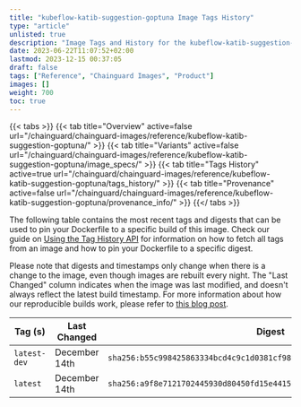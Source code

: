 ```yaml
---
title: "kubeflow-katib-suggestion-goptuna Image Tags History"
type: "article"
unlisted: true
description: "Image Tags and History for the kubeflow-katib-suggestion-goptuna Chainguard Image"
date: 2023-06-22T11:07:52+02:00
lastmod: 2023-12-15 00:37:05
draft: false
tags: ["Reference", "Chainguard Images", "Product"]
images: []
weight: 700
toc: true
---
```


{{< tabs >}}
{{< tab title="Overview" active=false url="/chainguard/chainguard-images/reference/kubeflow-katib-suggestion-goptuna/" >}}
{{< tab title="Variants" active=false url="/chainguard/chainguard-images/reference/kubeflow-katib-suggestion-goptuna/image_specs/" >}}
{{< tab title="Tags History" active=true url="/chainguard/chainguard-images/reference/kubeflow-katib-suggestion-goptuna/tags_history/" >}}
{{< tab title="Provenance" active=false url="/chainguard/chainguard-images/reference/kubeflow-katib-suggestion-goptuna/provenance_info/" >}}
{{</ tabs >}}

The following table contains the most recent tags and digests that can be used to pin your Dockerfile to a specific build of this image. Check our guide on [Using the Tag History API](/chainguard/chainguard-images/using-the-tag-history-api/) for information on how to fetch all tags from an image and how to pin your Dockerfile to a specific digest.

Please note that digests and timestamps only change when there is a change to the image, even though images are rebuilt every night. The "Last Changed" column indicates when the image was last modified, and doesn't always reflect the latest build timestamp. For more information about how our reproducible builds work, please refer to [this blog post](https://www.chainguard.dev/unchained/reproducing-chainguards-reproducible-image-builds).

| Tag (s)       | Last Changed  | Digest                                                                    |
|---------------|---------------|---------------------------------------------------------------------------|
|  `latest-dev` | December 14th | `sha256:b55c998425863334bcd4c9c1d0381cf98e6e55186cd08525da759deb433a4e6f` |
|  `latest`     | December 14th | `sha256:a9f8e7121702445930d80450fd15e4415bf60a1da405d3118bb1cf9a61152717` |

